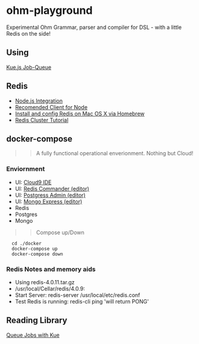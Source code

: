 # ohm-playground
Experimental Ohm Grammar, parser and compiler for DSL - with a little Redis on the side! 

## Using 
[Kue.js Job-Queue](https://github.com/Automattic/kue)

## Redis
- [Node.js Integration](https://redis.io/clients#nodejs)
- [Recomended Client for Node](https://github.com/NodeRedis/node_redis)
- [Install and config Redis on Mac OS X via Homebrew](https://medium.com/@petehouston/install-and-config-redis-on-mac-os-x-via-homebrew-eb8df9a4f298)
- [Redis Cluster Tutorial](https://redis.io/topics/cluster-tutorial)

## docker-compose

>> A fully functional operational enverionment. Nothing but Cloud! 

### Enviornment

- UI: [Cloud9 IDE](http://localhost:8089)
- UI: [Redis Commander (editor)](http://localhost:8094)
- UI: [Postgress Admin (editor)](http://localhost:8093)
- UI: [Mongo Express (editor)](http://localhost:8095)
- Redis 
- Postgres
- Mongo

>> Compose up/Down
```
  cd ./docker
  docker-compose up
  docker-compose down

```

### Redis Notes and memory aids
- Using redis-4.0.11.tar.gz
- /usr/local/Cellar/redis/4.0.9: 
- Start Server: redis-server /usr/local/etc/redis.conf
- Test Redis is running: redis-cli ping 'will return PONG'


## Reading Library
[Queue Jobs with Kue](https://blog.jscrambler.com/queue-jobs-kue)


